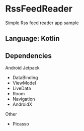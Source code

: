 # RssFeedReader
Simple Rss feed reader app sample

## Language: Kotlin

## Dependencies

Android Jetpack
- DataBinding
- ViewModel
- LiveData
- Room
- Navigation
- AndroidX

Other
- Picasso
